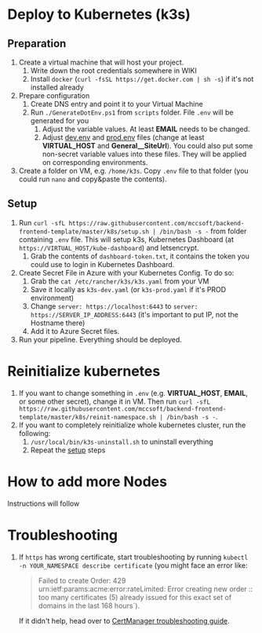# Deploy to Kubernetes (k3s)

## Preparation

1. Create a virtual machine that will host your project.
   1. Write down the root credentials somewhere in WIKI
   1. Install `docker` (`curl -fsSL https://get.docker.com | sh -s`) if it's not installed already
1. Prepare configuration
   1. Create DNS entry and point it to your Virtual Machine
   1. Run `./GenerateDotEnv.ps1` from `scripts` folder. File `.env` will be generated for you
      1. Adjust the variable values. At least **EMAIL** needs to be changed.
      1. Adjust [dev.env](/.ci/.env/dev.env) and [prod.env](/.ci/.env/prod.env) files (change at least **VIRTUAL_HOST** and **General\_\_SiteUrl**). You could also put some non-secret variable values into these files. They will be applied on corresponding environments.
1. Create a folder on VM, e.g. `/home/k3s`. Copy `.env` file to that folder (you could run `nano` and copy&paste the contents).

## Setup

1. Run `curl -sfL https://raw.githubusercontent.com/mccsoft/backend-frontend-template/master/k8s/setup.sh | /bin/bash -s -` from folder containing `.env` file. This will setup k3s, Kubernetes Dashboard (at `https://VIRTUAL_HOST/kube-dashboard`) and letsencrypt.
   1. Grab the contents of `dashboard-token.txt`, it contains the token you could use to login in Kubernetes Dashboard.
1. Create Secret File in Azure with your Kubernetes Config. To do so:
   1. Grab the `cat /etc/rancher/k3s/k3s.yaml` from your VM
   1. Save it locally as `k3s-dev.yaml` (or `k3s-prod.yaml` if it's PROD environment)
   1. Change `server: https://localhost:6443` to `server: https://SERVER_IP_ADDRESS:6443` (it's important to put IP, not the Hostname there)
   1. Add it to Azure Secret files.
1. Run your pipeline. Everything should be deployed.

# Reinitialize kubernetes

1. If you want to change something in `.env` (e.g. **VIRTUAL_HOST**, **EMAIL**, or some other secret), change it in VM. Then run `curl -sfL https://raw.githubusercontent.com/mccsoft/backend-frontend-template/master/k8s/reinit-namespace.sh | /bin/bash -s -`.
1. If you want to completely reinitialize whole kubernetes cluster, run the following:
   1. `/usr/local/bin/k3s-uninstall.sh` to uninstall everything
   1. Repeat the [setup](#setup) steps

# How to add more Nodes

Instructions will follow

# Troubleshooting

1. If `https` has wrong certificate, start troubleshooting by running `kubectl -n YOUR_NAMESPACE describe certificate` (you might face an error like:

   > Failed to create Order: 429 urn:ietf:params:acme:error:rateLimited: Error creating new order :: too many certificates (5) already issued for this exact set of domains in the last 168 hours`).

   If it didn't help, head over to [CertManager troubleshooting guide](https://cert-manager.io/docs/troubleshooting/acme/).
